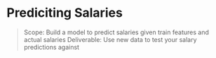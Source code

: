 # Prediciting Salaries
> Scope:  Build a model to predict salaries given train features and actual salaries
> Deliverable:  Use new data to test your salary predictions against

